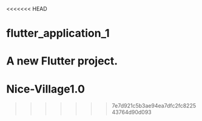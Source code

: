 <<<<<<< HEAD
# flutter_application_1

A new Flutter project.
=======
# Nice-Village1.0
>>>>>>> 7e7d921c5b3ae94ea7dfc2fc822543764d90d093
